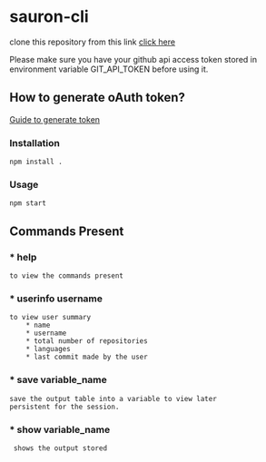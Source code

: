 # sauron-cli

clone this repository from this link
  [click here](https://github.com/step/assembly_cli.git)  

Please make sure you have your github api access token stored in environment variable
GIT_API_TOKEN before using it.

## How to generate oAuth token?
  [Guide to generate token](https://help.github.com/articles/creating-a-personal-access-token-for-the-command-line)

### Installation
  `npm install .`

### Usage
`npm start`

## Commands Present

### *  help
    to view the commands present
    
### *  userinfo username
    to view user summary 
        * name
        * username
        * total number of repositories
        * languages
        * last commit made by the user
 
### * save variable_name 
    save the output table into a variable to view later
    persistent for the session.
    
### * show variable_name 
     shows the output stored
  
